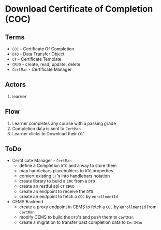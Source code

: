 # Download Certificate of Completion (COC)

## Terms
- `COC` - Certificate Of Completion
- `DTO` - Data Transfer Object
- `CT` - Certificate Template
- `CRUD` - create, read, update, delete
- `CertMan` - Certificate Manager

## Actors
1. learner

## Flow
1. Learner completes any course with a passing grade
1. Completion data is sent to `CertMan`
1. Learner clicks to Download their `COC`

## ToDo
- Certificate Manager  - `CertMan`
  - define a Completion `DTO` and a way to store them
  - map handlebars placeholders to `DTO` properties
  - convert existing `CT`'s into handlebars notation
  - create library to build a `COC` from a `DTO`
  - create an restful api `CT` `CRUD`
  - create an endpoint to receive the `DTO`
  - create an endpoint to fetch a `COC` by `enrollmentId`
- CEMS Backend
  - create a proxy endpoint in CEMS to fetch a `COC` by `enrollmentId` from `CertMan`
  - modify CEMS to build the `DTO`'s and push them to `CertMan`
  - create a migration to transfer past completion data to `CertMan`
